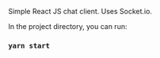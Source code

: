 Simple React JS chat client. Uses Socket.io.

In the project directory, you can run:

### `yarn start`

